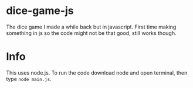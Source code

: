 # dice-game-js
The dice game I made a while back but in javascript. First time making something in js so the code might not be that good, still works though.

# Info
This uses node.js. To run the code download node and open terminal, then type `node main.js`.

